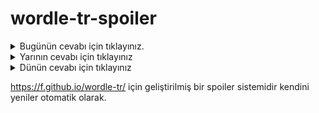 # wordle-tr-spoiler

<details>
  <summary>Bugünün cevabı için tıklayınız.</summary>
  <br>
    <b> filet </b>
</details>

<details>
  <summary>Yarının cevabı için tıklayınız</summary>
  <br>
   <b> şapel </b>
</details>

<details>
  <summary>Dünün cevabı için tıklayınız </summary>
  <br>
  <b> gamze </b>
</details>

https://f.github.io/wordle-tr/ için geliştirilmiş bir spoiler sistemidir kendini yeniler otomatik olarak.

